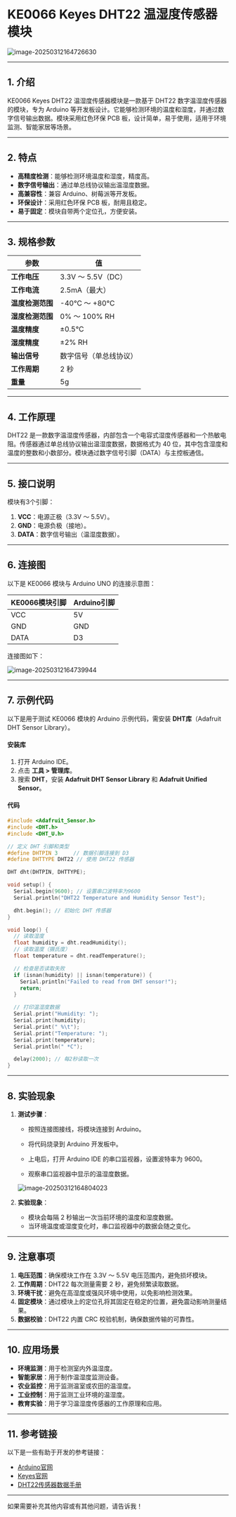 # **KE0066 Keyes DHT22 温湿度传感器模块**

![image-20250312164726630](media/image-20250312164726630.png)

---

## **1. 介绍**

KE0066 Keyes DHT22 温湿度传感器模块是一款基于 DHT22 数字温湿度传感器的模块，专为 Arduino 等开发板设计。它能够检测环境的温度和湿度，并通过数字信号输出数据。模块采用红色环保 PCB 板，设计简单，易于使用，适用于环境监测、智能家居等场景。

---

## **2. 特点**

- **高精度检测**：能够检测环境温度和湿度，精度高。
- **数字信号输出**：通过单总线协议输出温湿度数据。
- **高兼容性**：兼容 Arduino、树莓派等开发板。
- **环保设计**：采用红色环保 PCB 板，耐用且稳定。
- **易于固定**：模块自带两个定位孔，方便安装。

---

## **3. 规格参数**

| 参数            | 值                     |
|-----------------|------------------------|
| **工作电压**    | 3.3V ～ 5.5V（DC）     |
| **工作电流**    | 2.5mA（最大）          |
| **温度检测范围**| -40℃ ～ +80℃          |
| **湿度检测范围**| 0% ～ 100% RH          |
| **温度精度**    | ±0.5℃                 |
| **湿度精度**    | ±2% RH                |
| **输出信号**    | 数字信号（单总线协议） |
| **工作周期**    | 2 秒                   |
| **重量**        | 5g                     |

---

## **4. 工作原理**

DHT22 是一款数字温湿度传感器，内部包含一个电容式湿度传感器和一个热敏电阻。传感器通过单总线协议输出温湿度数据，数据格式为 40 位，其中包含湿度和温度的整数和小数部分。模块通过数字信号引脚（DATA）与主控板通信。

---

## **5. 接口说明**

模块有3个引脚：
1. **VCC**：电源正极（3.3V ～ 5.5V）。
2. **GND**：电源负极（接地）。
3. **DATA**：数字信号输出（温湿度数据）。

---

## **6. 连接图**

以下是 KE0066 模块与 Arduino UNO 的连接示意图：

| KE0066模块引脚 | Arduino引脚 |
| -------------- | ----------- |
| VCC            | 5V          |
| GND            | GND         |
| DATA           | D3          |

连接图如下：

![image-20250312164739944](media/image-20250312164739944.png)

---

## **7. 示例代码**

以下是用于测试 KE0066 模块的 Arduino 示例代码，需安装 **DHT库**（Adafruit DHT Sensor Library）。

#### **安装库**
1. 打开 Arduino IDE。
2. 点击 **工具 > 管理库**。
3. 搜索 **DHT**，安装 **Adafruit DHT Sensor Library** 和 **Adafruit Unified Sensor**。

#### **代码**
```cpp
#include <Adafruit_Sensor.h>
#include <DHT.h>
#include <DHT_U.h>

// 定义 DHT 引脚和类型
#define DHTPIN 3     // 数据引脚连接到 D3
#define DHTTYPE DHT22 // 使用 DHT22 传感器

DHT dht(DHTPIN, DHTTYPE);

void setup() {
  Serial.begin(9600); // 设置串口波特率为9600
  Serial.println("DHT22 Temperature and Humidity Sensor Test");

  dht.begin(); // 初始化 DHT 传感器
}

void loop() {
  // 读取湿度
  float humidity = dht.readHumidity();
  // 读取温度（摄氏度）
  float temperature = dht.readTemperature();

  // 检查是否读取失败
  if (isnan(humidity) || isnan(temperature)) {
    Serial.println("Failed to read from DHT sensor!");
    return;
  }

  // 打印温湿度数据
  Serial.print("Humidity: ");
  Serial.print(humidity);
  Serial.print(" %\t");
  Serial.print("Temperature: ");
  Serial.print(temperature);
  Serial.println(" *C");

  delay(2000); // 每2秒读取一次
}
```

---

## **8. 实验现象**

1. **测试步骤**：
   - 按照连接图接线，将模块连接到 Arduino。
   
   - 将代码烧录到 Arduino 开发板中。
   
   - 上电后，打开 Arduino IDE 的串口监视器，设置波特率为 9600。
   
   - 观察串口监视器中显示的温湿度数据。
   
   	![image-20250312164804023](media/image-20250312164804023.png)
   
2. **实验现象**：
   - 模块会每隔 2 秒输出一次当前环境的温度和湿度数据。
   - 当环境温度或湿度变化时，串口监视器中的数据会随之变化。

---

## **9. 注意事项**

1. **电压范围**：确保模块工作在 3.3V ～ 5.5V 电压范围内，避免损坏模块。
2. **工作周期**：DHT22 每次测量需要 2 秒，避免频繁读取数据。
3. **环境干扰**：避免在高湿度或强风环境中使用，以免影响检测效果。
4. **固定模块**：通过模块上的定位孔将其固定在稳定的位置，避免震动影响测量结果。
5. **数据校验**：DHT22 内置 CRC 校验机制，确保数据传输的可靠性。

---

## **10. 应用场景**

- **环境监测**：用于检测室内外温湿度。
- **智能家居**：用于制作温湿度监测设备。
- **农业监控**：用于监测温室或农田的温湿度。
- **工业控制**：用于监测工业环境的温湿度。
- **教育实验**：用于学习温湿度传感器的工作原理和应用。

---

## **11. 参考链接**

以下是一些有助于开发的参考链接：
- [Arduino官网](https://www.arduino.cc/)
- [Keyes官网](http://www.keyes-robot.com/)
- [DHT22传感器数据手册](https://cdn-shop.adafruit.com/datasheets/DHT22.pdf)

---

如果需要补充其他内容或有其他问题，请告诉我！

